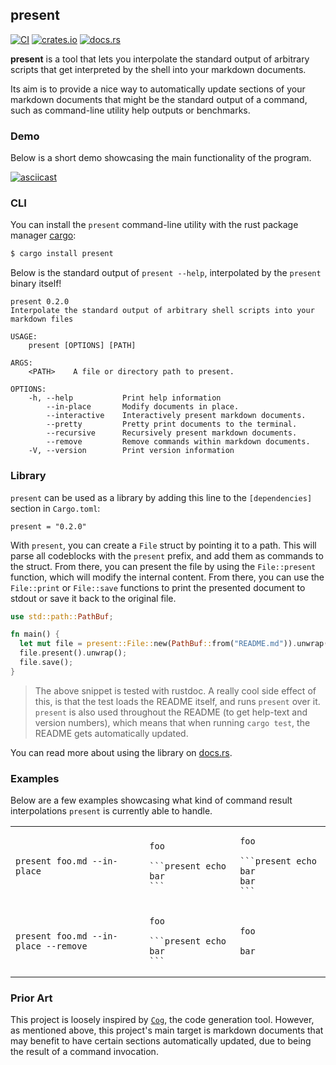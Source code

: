 ## present

[![CI](https://github.com/terror/present/actions/workflows/ci.yaml/badge.svg)](https://github.com/terror/present/actions/workflows/ci.yaml)
[![crates.io](https://shields.io/crates/v/present.svg)](https://crates.io/crates/present)
[![docs.rs](https://img.shields.io/docsrs/present)](https://docs.rs/present)

**present** is a tool that lets you interpolate the standard output of arbitrary
scripts that get interpreted by the shell into your markdown documents.

Its aim is to provide a nice way to automatically update sections of your
markdown documents that might be the standard output of a command, such as
command-line utility help outputs or benchmarks.

### Demo

Below is a short demo showcasing the main functionality of the program.

[![asciicast](https://asciinema.org/a/6AO2ME0abbvn93dr4Dh4lenM0.svg)](https://asciinema.org/a/6AO2ME0abbvn93dr4Dh4lenM0)

### CLI

You can install the `present` command-line utility with the rust package manager
[cargo](https://github.com/rust-lang/cargo):

```bash
$ cargo install present
```

Below is the standard output of `present --help`, interpolated by the `present`
binary itself!

```present cargo run -- --help
present 0.2.0
Interpolate the standard output of arbitrary shell scripts into your markdown files

USAGE:
    present [OPTIONS] [PATH]

ARGS:
    <PATH>    A file or directory path to present.

OPTIONS:
    -h, --help           Print help information
        --in-place       Modify documents in place.
        --interactive    Interactively present markdown documents.
        --pretty         Pretty print documents to the terminal.
        --recursive      Recursively present markdown documents.
        --remove         Remove commands within markdown documents.
    -V, --version        Print version information
```

### Library

`present` can be used as a library by adding this line to the `[dependencies]`
section in `Cargo.toml`:

```present ./bin/get_version
present = "0.2.0"
```

With `present`, you can create a `File` struct by pointing it to a path. This
will parse all codeblocks with the `present` prefix, and add them as commands to
the struct. From there, you can present the file by using the `File::present`
function, which will modify the internal content. From there, you can use the
`File::print` or `File::save` functions to print the presented document to
stdout or save it back to the original file.

```rust
use std::path::PathBuf;

fn main() {
  let mut file = present::File::new(PathBuf::from("README.md")).unwrap();
  file.present().unwrap();
  file.save();
}
```

> The above snippet is tested with rustdoc. A really cool side effect of this,
is that the test loads the README itself, and runs `present` over it. `present`
is also used throughout the README (to get help-text and version numbers), which
means that when running `cargo test`, the README gets automatically updated.

You can read more about using the library on [docs.rs](https://docs.rs/present).

### Examples

Below are a few examples showcasing what kind of command result interpolations
`present` is currently able to handle.

<table>
<tr>
<td>
  <code>present foo.md --in-place</code>
</td>
<td>

  ````ignore
  foo

  ```present echo bar
  ```
  ````
</td>
<td>

  ````ignore
  foo

  ```present echo bar
  bar
  ```
  ````
</td>
</tr>
<td>
  <code>present foo.md --in-place --remove</code>
</td>
<td>

  ````ignore
  foo

  ```present echo bar
  ```
  ````
</td>
<td>

  ````ignore
  foo

  bar
  ````
</td>
</tr>
</table>

### Prior Art

This project is loosely inspired by [`Cog`](https://github.com/nedbat/cog), the
code generation tool. However, as mentioned above, this project's main target is
markdown documents that may benefit to have certain sections automatically
updated, due to being the result of a command invocation.
